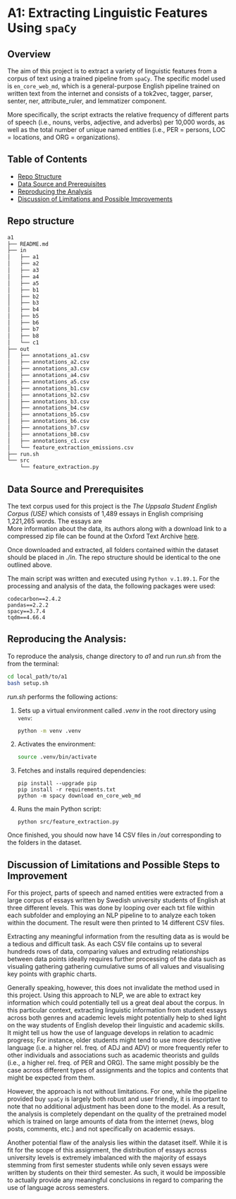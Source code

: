 # A1: Extracting Linguistic Features Using `spaCy`
## Overview

The aim of this project is to extract a variety of linguistic features from a corpus of text using a trained pipeline from ```spaCy```. The specific model used is ```en_core_web_md```, which is a general-purpose English pipeline trained on written text from the internet and consists of a tok2vec, tagger, parser, senter, ner, attribute_ruler, and lemmatizer component.

More specifically, the script extracts the relative frequency of different parts of speech (i.e., nouns, verbs, adjective, and adverbs) per 10,000 words, as well as the total number of unique named entities (i.e., PER = persons, LOC = locations, and ORG = organizations).

## Table of Contents

- [Repo Structure](#repo-structure)
- [Data Source and Prerequisites](#data-source-and-prerequisites)
- [Reproducing the Analysis](#reproducing-the-analysis)
- [Discussion of Limitations and Possible Improvements](#discussion-of-limitations-and-possible-improvements)

## Repo structure

```bash
a1
├── README.md
├── in
│   ├── a1
│   ├── a2
│   ├── a3
│   ├── a4
│   ├── a5
│   ├── b1
│   ├── b2
│   ├── b3
│   ├── b4
│   ├── b5
│   ├── b6
│   ├── b7
│   ├── b8
│   └── c1
├── out
│   ├── annotations_a1.csv
│   ├── annotations_a2.csv
│   ├── annotations_a3.csv
│   ├── annotations_a4.csv
│   ├── annotations_a5.csv
│   ├── annotations_b1.csv
│   ├── annotations_b2.csv
│   ├── annotations_b3.csv
│   ├── annotations_b4.csv
│   ├── annotations_b5.csv
│   ├── annotations_b6.csv
│   ├── annotations_b7.csv
│   ├── annotations_b8.csv
│   ├── annotations_c1.csv
│   └── feature_extraction_emissions.csv
├── run.sh
└── src
    └── feature_extraction.py
```

## Data Source and Prerequisites

The text corpus used for this project is the *The Uppsala Student English Corpus (USE)* which consists of 1,489 essays in English comprising 1,221,265 words. The essays are <br>
More information about the data, its authors along with a download link to a compressed zip file can be found at the Oxford Text Archive [here](https://ota.bodleian.ox.ac.uk/repository/xmlui/handle/20.500.12024/2457).

Once downloaded and extracted, all folders contained within the dataset should be placed in *./in*. The repo structure should be identical to the one outlined above.

The main script was written and executed using ```Python v.1.89.1```. 
For the processing and analysis of the data, the following packages were used:

```
codecarbon==2.4.2
pandas==2.2.2
spacy==3.7.4
tqdm==4.66.4
```

## Reproducing the Analysis:

To reproduce the analysis, change directory to *a1* and run *run.sh* from the from the terminal:
```bash
cd local_path/to/a1
bash setup.sh
``` 
*run.sh* performs the following actions:
1. Sets up a virtual environment called *.venv* in the root directory using ```venv```:
    ```sh
    python -m venv .venv
    ```
2. Activates the environment:
    ```sh
    source .venv/bin/activate
    ```
3. Fetches and installs required dependencies:
    ```
    pip install --upgrade pip
    pip install -r requirements.txt
    python -m spacy download en_core_web_md
    ```
4. Runs the main Python script:
    ```
    python src/feature_extraction.py
    ``` 

Once finished, you should now have 14 CSV files in */out* corresponding to the folders in the dataset. 

## Discussion of Limitations and Possible Steps to Improvement

For this project, parts of speech and named entities were extracted from a large corpus of essays written by Swedish university students of English at three different levels. This was done by looping over each txt file within each subfolder and employing an NLP pipeline to to analyze each token within the document. The result were then printed to 14 different CSV files.

Extracting any meaningful information from the resulting data as is would be a tedious and difficult task. As each CSV file contains up to several hundreds rows of data, comparing values and extruding relationships between data points ideally requires further processing of the data such as visualing gathering gathering cumulative sums of all values and visualising key points with graphic charts.

Generally speaking, however, this does not invalidate the method used in this project. Using this approach to NLP, we are able to extract key information which could potentially tell us a great deal about the corpus. In this particular context, extracting linguistic information from student essays across both genres and academic levels might potentially help to shed light on the way students of English develop their linguistic and academic skills. It might tell us how the use of language develops in relation to acadmic progress; For instance, older students might tend to use more descriptive language (i.e. a higher rel. freq. of ADJ and ADV) or more frequently refer to other individuals and associations such as academic theorists and guilds (i.e., a higher rel. freq. of PER and ORG). The same might possibly be the case across different types of assignments and the topics and contents that might be expected from them. 

However, the approach is not without limitations. For one, while the pipeline provided buy `spaCy` is largely both robust and user friendly, it is important to note that no additional adjustment has been done to the model. As a result, the analysis is completely dependant on the quality of the pretrained model which is trained on large amounts of data from the internet (news, blog posts, comments, etc.) and not specifically on academic essays.

Another potential flaw of the analysis lies within the dataset itself. While it is fit for the scope of this assignment, the distribution of essays across university levels is extremely imbalanced with the majority of essays stemming from first semester students while only seven essays were written by students on their third semester. As such, it would be impossible to actually provide any meaningful conclusions in regard to comparing the use of language across semesters. 